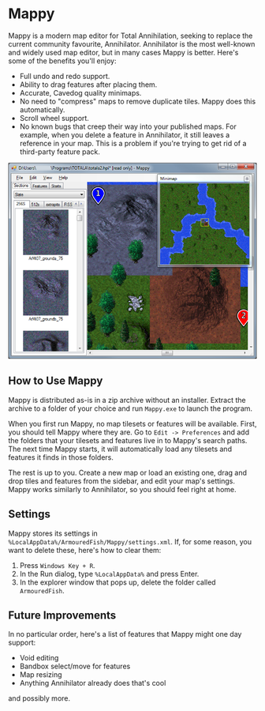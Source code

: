 Mappy
=====

Mappy is a modern map editor for Total Annihilation, seeking to replace the current community favourite, Annihilator. Annihilator is the most well-known and widely used map editor, but in many cases Mappy is better. Here's some of the benefits you'll enjoy:

* Full undo and redo support.
* Ability to drag features after placing them.
* Accurate, Cavedog quality minimaps.
* No need to "compress" maps to remove duplicate tiles. Mappy does this automatically.
* Scroll wheel support.
* No known bugs that creep their way into your published maps.
  For example, when you delete a feature in Annihilator, it still leaves a reference in your map.
  This is a problem if you're trying to get rid of a third-party feature pack.

![Screenshot](screenshot.png?raw=true)

How to Use Mappy
----------------

Mappy is distributed as-is in a zip archive without an installer. Extract the archive to a folder of your choice and run `Mappy.exe` to launch the program.

When you first run Mappy, no map tilesets or features will be available. First, you should tell Mappy where they are. Go to `Edit -> Preferences` and add the folders that your tilesets and features live in to Mappy's search paths. The next time Mappy starts, it will automatically load any tilesets and features it finds in those folders.

The rest is up to you. Create a new map or load an existing one, drag and drop tiles and features from the sidebar, and edit your map's settings. Mappy works similarly to Annihilator, so you should feel right at home.

Settings
--------

Mappy stores its settings in `%LocalAppData%/ArmouredFish/Mappy/settings.xml`. If, for some reason, you want to delete these, here's how to clear them:

1. Press `Windows Key + R`.
2. In the Run dialog, type `%LocalAppData%` and press Enter.
3. In the explorer window that pops up, delete the folder called `ArmouredFish`.

Future Improvements
-------------------

In no particular order, here's a list of features that Mappy might one day support:

* Void editing
* Bandbox select/move for features
* Map resizing
* Anything Annihilator already does that's cool

and possibly more.
